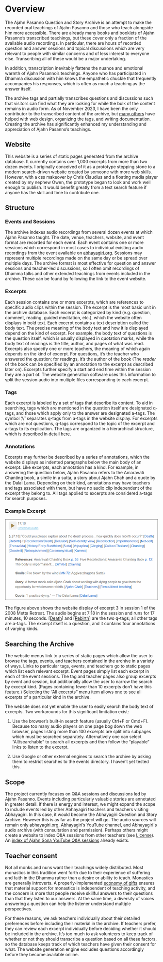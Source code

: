 <!--HTML <img src="../../pages/images/photos/AP Thailand 2018.jpg" alt="Ajahn Pasanno, Thailand 2018" id="cover" title="Ajahn Pasanno, Thailand 2018" align="bottom" width="200" border="0"/> -->
# Overview
The Ajahn Pasanno Question and Story Archive is an attempt to make the recorded oral teachings of Ajahn Pasanno and those who teach alongside him more accessible. There are already many books and booklets of Ajahn Pasanno’s transcribed teachings, but these cover only a fraction of the available audio recordings. In particular, there are hours of recorded question and answer sessions and topical discussions which are very relevant to people with similar concerns and of less interest to everyone else. Transcribing all of these would be a major undertaking.

In addition, transcription inevitably flattens the nuance and emotional warmth of Ajahn Pasanno’s teachings. Anyone who has participated in Dhamma discussion with him knows the empathetic chuckle that frequently accompanies his responses, which is often as much a teaching as the answer itself.

The archive tags and partially transcribes questions and discussions such that visitors can find what they are looking for while the bulk of the content remains in audio form. As of November 2023, I have been the only contributor to the transcribed content of the archive, but [many others](../../pages/about/10_Acknowledgements.html) have helped with web design, organizing the tags, and writing documentation. Creating the archive has significantly enhanced my understanding and appreciation of Ajahn Pasanno’s teachings.

## Website
This website is a series of static pages generated from the archive database. It currently contains over 1,000 excerpts from more than two dozen events. I originally conceived of it as a prototype stepping stone to a modern search-driven website created by someone with more web skills. However, with a css makeover by Chris Claudius and a floating media player created by my nephew Owen, the prototype began to look and work well enough to publish. It would benefit greatly from a text search feature if anyone has the skill and time to contribute one.

## Structure
### Events and Sessions
The archive indexes audio recordings from several dozen events at which Ajahn Pasanno taught. The date, venue, teachers, website, and event format are recorded for each event. Each event contains one or more sessions which correspond in most cases to individual existing audio recordings from the event available on [abhayagiri.org](https://www.abhayagiri.org/talks). Sessions may represent multiple recordings made on the same day or be spread over multiple days. The archive format is most effective for question and answer sessions and teacher-led discussions, so I often omit recordings of Dhamma talks and other extended teachings from events included in the archive. These can be found by following the link to the event website.

### Excerpts
Each session contains one or more excerpts, which are references to specific audio clips within the session. The excerpt is the most basic unit in the archive database. Each excerpt is categorized by kind (e.g. question, comment, reading, guided meditation, etc.), which the website often displays in bold text. Each excerpt contains a text description called the body text. The precise meaning of the body text and how it is displayed depend on the kind of excerpt. For example, the body text of questions is the question itself, which is usually displayed in quotation marks, while the body text of readings is the title, author, and pages of what was read. Excerpts also specify one or more teachers, the meaning of which again depends on the kind of excerpt. For questions, it’s the teacher who answered the question; for readings, it’s the author of the book (The _reader_ of the book can be specified by an annotation to the excerpt as described later on). Excerpts further specify a start and end time within the session they are a part of. The website generation software uses this information to split the session audio into multiple files corresponding to each excerpt.

### Tags
Each excerpt is labeled by a set of tags that describe its content. To aid in searching, tags which are mentioned in the question itself are designated q-tags, and those which apply only to the answer are designated a-tags. The symbol ‘//’ separates q-tags from a-tags in the website display. For excerpts which are not questions, q-tags correspond to the topic of the excerpt and a-tags to its explication. The tags are organized in a hierarchical structure, which is described in detail [here](../../pages/about/05_Tags.html).

### Annotations
Excerpts may further be described by a series of annotations, which the website displays as indented paragraphs below the main body of an excerpt. Like excerpts, each annotation has a kind. For example, in answering the question below, Ajahn Pasanno refers to the Amaravati Chanting book, a simile in a sutta, a story about Ajahn Chah and a quote by the Dalai Lama. Depending on their kind, annotations may have teachers and tags associated with them, but have no audio clip independent of the excerpt they belong to. All tags applied to excerpts are considered a-tags for search purposes.

### Example Excerpt

![ExampleExcerpt](../../pages/images/ExampleExcerpt.png)

The figure above shows the website display of excerpt 3 in session 1 of the 2008 Metta Retreat. The audio begins at 7:18 in the session and runs for 17 minutes, 10 seconds. [[Death](../../pages/tags/death.html)] and [[Rebirth](../../pages/tags/rebirth.html)] are the two q-tags; all other tags are a-tags. The excerpt itself is a question, and it contains four annotations of varying kinds.

## Searching the Archive
The website menus link to a series of static pages which allow the user to browse the tags, events, and teachers contained in the archive in a variety of ways. Links to particular tags, events, and teachers go to static pages which list each relevant excerpt. Event pages simply list each excerpt in each of the event sessions. The tag and teacher pages also group excerpts by event and session, but additionally allow the user to narrow the search by excerpt kind. (Pages containing fewer than 10 excerpts don’t have this feature.) Selecting the “All excerpts” menu item allows one to see all excerpts of a particular kind in the archive.

The website does not yet enable the user to easily search the body text of excerpts. Two workarounds for this significant limitation exist:

1. Use the browser’s built-in search feature (usually Ctrl+F or Cmd+F). Because too many audio players on one page bog down the web browser, pages listing more than 100 excerpts are split into subpages which must be searched separately. Alternatively one can select “All/searchable” to search all excerpts and then follow the “playable” links to listen to the excerpt.

2. Use Google or other external engines to search the archive by asking them to restrict searches to the events directory. I haven’t yet tested this.

## Scope
The project currently focuses on Q&A sessions and discussions led by Ajahn Pasanno. Events including particularly valuable stories are annotated in greater detail. If there is energy and interest, we might expand the scope to include events led by other Abhayagiri teachers and teachers visiting Abhayagiri. In this case, it would become the Abhayagiri Question and Story Archive. However this is as far as the project will go. The audio sources will remain only abhayagiri.org, Abhayagiri’s YouTube channel, and Abhayagiri's audio archive (with consultation and permission). Perhaps others might create a website to index Q&A sessions from other teachers (see [License](../../pages/about/12_License.html)). An [index of Ajahn Sona YouTube Q&A sessions](http://birken.ca/qaa/qaa.php) already exists.

## Teacher consent
Not all monks and nuns want their teachings widely distributed. Most monastics in this tradition went forth due to their experience of suffering and faith in the Dhamma rather than a desire or ability to teach. Monastics are generally introverts. A properly-implemented [economy of gifts](https://www.accesstoinsight.org/lib/authors/thanissaro/economy.html) ensures that material support for monastics is independent of teaching activity, and the concern is more that people receive skillful answers to their questions than that they listen to our answers. At the same time, a diversity of voices answering a question can help the listener understand multiple perspectives.

For these reasons, we ask teachers individually about their detailed preferences before including their material in the archive. If teachers prefer, they can review each excerpt individually before deciding whether it should be included in the archive. It’s too much to ask volunteers to keep track of whether or not they should transcribe a question based on all these factors, so the database keeps track of which teachers have given their consent for what. The website generation engine excludes questions accordingly before they become available online.

